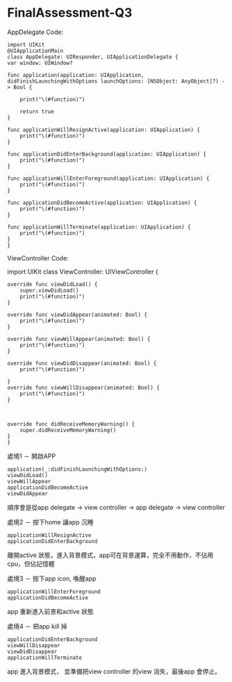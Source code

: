 # FinalAssessment-Q3

AppDelegate Code:


    import UIKit
    @UIApplicationMain
    class AppDelegate: UIResponder, UIApplicationDelegate {
    var window: UIWindow?

    func application(application: UIApplication, didFinishLaunchingWithOptions launchOptions: [NSObject: AnyObject]?) -> Bool {
        
        print("\(#function)")
        
        return true
    }

    func applicationWillResignActive(application: UIApplication) {
        print("\(#function)")
    }

    func applicationDidEnterBackground(application: UIApplication) {
        print("\(#function)")
    }

    func applicationWillEnterForeground(application: UIApplication) {
        print("\(#function)")
    }

    func applicationDidBecomeActive(application: UIApplication) {
        print("\(#function)")
    }

    func applicationWillTerminate(application: UIApplication) {
        print("\(#function)")
    }
    }

ViewController Code:

   import UIKit
   class ViewController: UIViewController {
   
    override func viewDidLoad() {
        super.viewDidLoad()
        print("\(#function)")
    }
    
    override func viewDidAppear(animated: Bool) {
        print("\(#function)")
    }
    
    override func viewWillAppear(animated: Bool) {
        print("\(#function)")
    }
    
    override func viewDidDisappear(animated: Bool) {
        print("\(#function)")
        
    }
    override func viewWillDisappear(animated: Bool) {
        print("\(#function)")
    }
    
    

    override func didReceiveMemoryWarning() {
        super.didReceiveMemoryWarning()
    }
    }

處境1 － 開啟APP

    application(_:didFinishLaunchingWithOptions:)
    viewDidLoad()
    viewWillAppear
    applicationDidBecomeActive
    viewDidAppear

順序會是從app delegate -> view controller -> app delegate -> view controller

處境2 － 按下home 讓app 沉睡

	applicationWillResignActive
	applicationDidEnterBackground
	
離開active 狀態，進入背景模式，app可在背景運算，完全不用動作，不佔用cpu，但佔記憶體

處境3 － 按下app icon, 喚醒app

	applicationWillEnterForeground
	applicationDidBecomeActive

app 重新進入前景和active 狀態

處境4 － 把app kill 掉

	applicationDidEnterBackground
	viewWillDisappear
	viewDidDisappear
	applicationWillTerminate

app 進入背景模式， 並準備把view controller 的view 消失，最後app 會停止。
